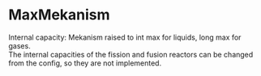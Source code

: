 # MaxMekanism
Internal capacity: Mekanism raised to int max for liquids, long max for gases. <br />
The internal capacities of the fission and fusion reactors can be changed from the config, so they are not implemented.